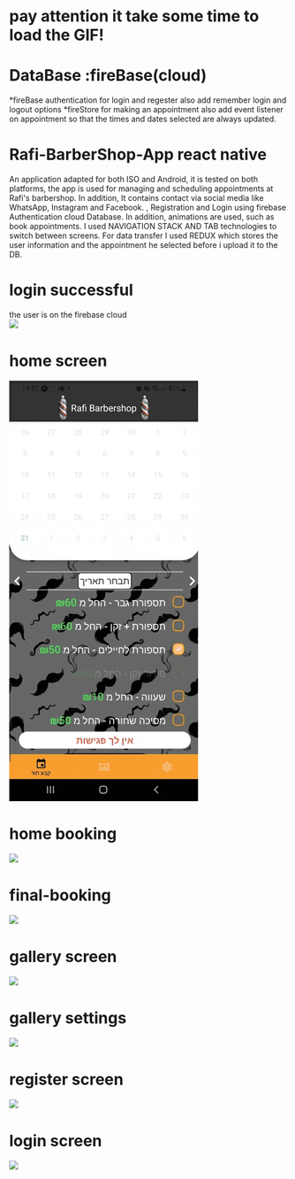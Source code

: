 # pay attention it take some time to load the GIF!

# DataBase :fireBase(cloud)
*fireBase authentication for login and regester also add remember login and logout options 
*fireStore for making an appointment also add event listener on appointment so that the times and dates selected are always updated.

# Rafi-BarberShop-App react native

An application adapted for both ISO and Android, it is tested on both platforms, the app is used for managing and scheduling appointments at Rafi's barbershop. In addition, It contains contact via social media like WhatsApp, Instagram and Facebook.
, Registration and Login using firebase Authentication cloud Database.
In addition, animations are used, such as book appointments.
I used NAVIGATION STACK AND TAB technologies to switch between screens.
For data transfer I used REDUX which stores the user information and the appointment he selected before i upload it to the DB.




# login successful
the user is on the firebase cloud 
<br>
![](./gif-barbershop-app/login-successful.gif)


# home screen
![](./gif-barbershop-app/home-selected.gif)


# home booking
![](./gif-barbershop-app/home-booking.gif)


# final-booking
![](./gif-barbershop-app/final-booking.gif)


# gallery screen
![](./gif-barbershop-app/gallery.gif)


# gallery settings
![](./gif-barbershop-app/settings.gif)


# register screen
![](./gif-barbershop-app/register.gif)


# login screen
![](./gif-barbershop-app/login.gif)

